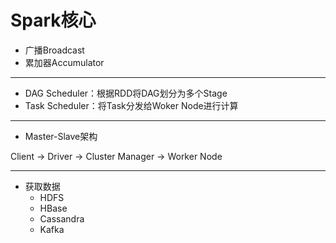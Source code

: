 # Spark核心


- 广播Broadcast
- 累加器Accumulator


---




- DAG Scheduler：根据RDD将DAG划分为多个Stage
- Task Scheduler：将Task分发给Woker Node进行计算




---

- Master-Slave架构

Client -> Driver -> Cluster Manager -> Worker Node



---


- 获取数据
    - HDFS
    - HBase
    - Cassandra
    - Kafka
